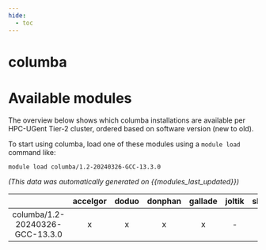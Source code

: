```yaml
---
hide:
  - toc
---
```


columba
=======

# Available modules


The overview below shows which columba installations are available per HPC-UGent Tier-2 cluster, ordered based on software version (new to old).

To start using columba, load one of these modules using a `module load` command like:

```shell
module load columba/1.2-20240326-GCC-13.3.0
```

*(This data was automatically generated on {{modules_last_updated}})*  

| |accelgor|doduo|donphan|gallade|joltik|shinx|skitty|
| :---: | :---: | :---: | :---: | :---: | :---: | :---: | :---: |
|columba/1.2-20240326-GCC-13.3.0|x|x|x|x|-|x|x|
